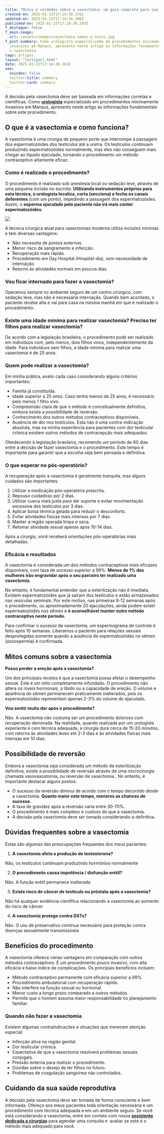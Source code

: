 ```yaml
---
title: "Mitos e verdades sobre a vasectomia: um guia completo para sua decisão"
created-on: 2025-01-22T17:14:30.176Z
updated-on: 2025-01-22T17:14:30.206Z
published-on: 2025-01-22T17:14:30.243Z
f_destaque: false
f_main-image:
  url: /assets/images/vasectomia-semen-e-óvulo.jpg
f_post-summary: Como urologista especializado em procedimentos minimamente
  invasivos em Manaus, apresento neste artigo as informações fundamentais sobre
  a vasectomia.
tags: artigos
layout: "[artigos].html"
date: 2025-01-22T17:14:30.263Z
seo:
  noindex: false
  twitter:title: summary
  twitter:card: summary
---
```

A decisão pela vasectomia deve ser baseada em informações corretas e científicas. Como **[urologista](https://uroconsult.com.br/artigos/urologista-em-manaus-faca-um-procedimento-urologico-minimamente-invasivo-com-dr-pedro-henrique-cabral/)** especializado em procedimentos minimamente invasivos em Manaus, apresento neste artigo as informações fundamentais sobre este procedimento.

## O que é a vasectomia e como funciona?

A vasectomia é uma cirurgia de pequeno porte que interrompe a passagem dos espermatozóides dos testículos até a uretra. Os testículos continuam produzindo espermatozóides normalmente, mas eles não conseguem mais chegar ao líquido ejaculado, tornando o procedimento um método contraceptivo altamente eficaz.

### Como é realizado o procedimento?

O procedimento é realizado sob anestesia local ou sedação leve, através de uma pequena incisão no escroto. **Utilizando instrumentos próprios para esta técnica, o urologista localiza, corta (secciona) e fecha os canais deferentes** (com um ponto), impedindo a passagem dos espermatozóides. Assim, o **esperma ejaculado pelo paciente não irá mais conter espermatozóides.**

![](https://lh7-rt.googleusercontent.com/docsz/AD_4nXfWdijpTd_81O6wGSiICBOD7HhIPPnBwax5d9aHYI6cGVr5GibzQpUlTnngLAmdZcIERKMVTYpiPv3giQf_i-eysR5n0RD442PwEq4mlGZ96KSvptGRUeUIJLCb1yK2pMqp3hKS?key=hh6LVgY-mtq0B5knAKkTK4kk)

A técnica cirúrgica atual para vasectomias moderna utiliza incisões mínimas e tem diversas vantagens:

* Não necessita de pontos externos.
* Menor risco de sangramento e infecção.
* Recuperação mais rápida.
* Procedimento em Day Hospital (Hospital-dia), sem necessidade de internação.
* Retorno às atividades normais em poucos dias.

### Vou ficar internado para fazer a vasectomia?

Operamos sempre no ambiente seguro de um centro cirúrgico, com sedação leve, mas não é necessária internação. Quando bem acordado, o paciente recebe alta e vai para casa na mesma manhã em que é realizado o procedimento.

### Existe uma idade mínima para realizar vasectomia? Preciso ter filhos para realizar vasectomia?

De acordo com a legislação brasileira, o procedimento pode ser realizado em indivíduos com, pelo menos, dois filhos vivos, independentemente da idade. Para indivíduos sem filhos, a idade mínima para realizar uma vasectomia é de 25 anos.

### Quem pode realizar a vasectomia?

Em minha prática, avalio cada caso considerando alguns critérios importantes:

* Família já constituída.
* Idade superior a 25 anos. Caso tenha menos de 25 anos, é necessário pelo menos 1 filho vivo.
* Compreensão clara de que o método é conceitualmente definitivo, embora exista a possibilidade de reversão.
* Conhecimento dos outros métodos contraceptivos disponíveis.
* Ausência de dor nos testículos. Esta não é uma contra-indicação absoluta, mas na minha experiência para pacientes com dor testicular crônica existem outros métodos de contracepção mais adequados.

Obedecendo à legislação brasileira, recomendo um período de 60 dias entre a decisão de fazer vasectomia e o procedimento. Este tempo é importante para garantir que a escolha seja bem pensada e definitiva.

### O que esperar no pós-operatório?

A recuperação após a vasectomia é geralmente tranquila, mas alguns cuidados são importantes:

1. Utilizar a medicação pós-operatória prescrita.
2. Repouso cuidadoso por 2 dias.
3. Utilizar cueca mais justa para dar suporte e evitar movimentação excessiva dos testículos por 3 dias.
4. Aplicar bolsa térmica gelada para reduzir o desconforto.
5. Evitar atividades físicas mais intensas por 7 dias.
6. Manter a região operada limpa e seca.
7. Retomar atividade sexual apenas após 10-14 dias.

Após a cirurgia, você receberá orientações pós-operatórias mais detalhadas.

### Eficácia e resultados

A vasectomia é considerada um dos métodos contraceptivos mais eficazes disponíveis, com taxa de sucesso superior a 99%. **Menos de 1% das mulheres irão engravidar após o seu parceiro ter realizado uma vasectomia.**

No entanto, é fundamental entender que a esterilização não é imediata. Existem espermatozóides que já saíram dos testículos e estão armazenados nas vesículas seminais. Por este motivo, nas primeiras 8-12 semanas após o procedimento, ou aproximadamente 20 ejaculações, ainda podem existir espermatozóides nos sêmen e **é aconselhável manter outro método contraceptivo neste período.** 

Para confirmar o sucesso da vasectomia, um espermograma de controle é feito após 10 semanas. Liberamos o paciente para relações sexuais desprotegidas somente quando a ausência de espermatozóides no sêmen (azoospermia) é confirmada.



## Mitos comuns sobre a vasectomia

**Posso perder a ereção após a vasectomia?**

Um dos principais receios é que a vasectomia possa afetar o desempenho sexual. Este é um mito completamente infundado. O procedimento não altera os níveis hormonais, a libido ou a capacidade de ereção. O volume e aparência do sêmen permanecem praticamente inalterados, pois os espermatozóides representam apenas 2-3% do volume do ejaculado.

**Vou sentir muita dor após o procedimento?**

Não. A vasectomia não costuma ser um procedimento doloroso com recuperação demorada. Na realidade, quando realizada por um urologista experiente e com técnica adequada, a cirurgia dura cerca de 15-20 minutos, com retorno às atividades leves em 2-3 dias e às atividades físicas mais intensas em 10 dias.

## Possibilidade de reversão

Embora a vasectomia seja considerada um método de esterilização definitiva, existe a possibilidade de reversão através de uma microcirurgia chamada vasovasostomia, ou reversão de vasectomia.. No entanto, é importante destacar alguns pontos:

* O sucesso da reversão diminui de acordo com o tempo decorrido desde a vasectomia. **Quanto maior este tempo, menores as chances de sucesso.**
* A taxa de gravidez após a reversão varia entre 30-70%.
* O procedimento é mais complexo e custoso do que a vasectomia.
* A decisão pela vasectomia deve ser tomada considerando-a definitiva.

## Dúvidas frequentes sobre a vasectomia

Estas são algumas das preocupações frequentes dos meus pacientes:

1. **A vasectomia afeta a produção de testosterona?**

Não, os testículos continuam produzindo hormônios normalmente

2. **O procedimento causa impotência / disfunção erétil?**

Não. A função erétil permanece inalterada

3. **Existe risco de câncer de testículo ou próstata após a vasectomia?**

Não há qualquer evidência científica relacionando a vasectomia ao aumento do risco de câncer

4. **A vasectomia protege contra DSTs?**

Não. O uso de preservativo continua necessário para proteção contra doenças sexualmente transmissíveis

## Benefícios do procedimento

A vasectomia oferece várias vantagens em comparação com outros métodos contraceptivos. É um procedimento pouco invasivo, com alta eficácia e baixo índice de complicações. Os principais benefícios incluem:

* Método contraceptivo permanente com eficácia superior a 99%.
* Procedimento ambulatorial com recuperação rápida.
* Não interfere na função sexual ou hormonal.
* Menor custo a longo prazo comparado a outros métodos.
* Permite que o homem assuma maior responsabilidade no planejamento familiar.

### Quando não fazer a vasectomia

Existem algumas contraindicações e situações que merecem atenção especial:

* Infecção ativa na região genital.
* Dor testicular crônica.
* Expectativa de que a vasectomia resolverá problemas sexuais conjugais.
* Pressão externa para realizar o procedimento.
* Dúvidas sobre o desejo de ter filhos no futuro.
* Problemas de coagulação sanguínea não controlados.

## Cuidando da sua saúde reprodutiva

A decisão pela vasectomia deve ser tomada de forma consciente e bem informada. Ofereço aos meus pacientes toda orientação necessária e um procedimento com técnica adequada e em um ambiente seguro. Se você está considerando a vasectomia, entre em contato com nossa **[assistente dedicada a cirurgias](https://api.whatsapp.com/send?phone=5592982252490)** para agendar uma consulta e  avaliar se este é o método mais adequado para você.